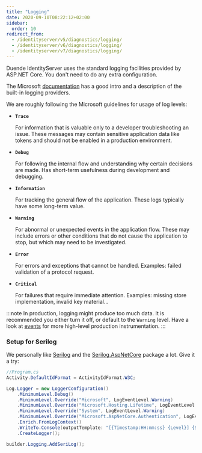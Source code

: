 ```yaml
---
title: "Logging"
date: 2020-09-10T08:22:12+02:00
sidebar:
  order: 10
redirect_from:
  - /identityserver/v5/diagnostics/logging/
  - /identityserver/v6/diagnostics/logging/
  - /identityserver/v7/diagnostics/logging/
---
```


Duende IdentityServer uses the standard logging facilities provided by ASP.NET Core. You don't need to do any extra
configuration.

The Microsoft [documentation](https://docs.microsoft.com/en-us/aspnet/core/fundamentals/logging) has a good intro and a
description of the built-in logging providers.

We are roughly following the Microsoft guidelines for usage of log levels:

* **`Trace`**

  For information that is valuable only to a developer troubleshooting an issue. These messages may contain sensitive
  application data like tokens and should not be enabled in a production environment.

* **`Debug`**

  For following the internal flow and understanding why certain decisions are made. Has short-term usefulness during
  development and debugging.

* **`Information`**

  For tracking the general flow of the application. These logs typically have some long-term value.

* **`Warning`**

  For abnormal or unexpected events in the application flow. These may include errors or other conditions that do not
  cause the application to stop, but which may need to be investigated.

* **`Error`**

  For errors and exceptions that cannot be handled. Examples: failed validation of a protocol request.

* **`Critical`**

  For failures that require immediate attention. Examples: missing store implementation, invalid key material...

:::note
In production, logging might produce too much data. It is recommended you either turn it off, or default to the
`Warning` level. Have a look at [events](/identityserver/diagnostics/events) for more high-level production
instrumentation.
:::

### Setup for Serilog

We personally like [Serilog](https://serilog.net) and
the [Serilog.AspNetCore](https://github.com/serilog/serilog-aspnetcore) package a lot. Give it a try:

```cs
//Program.cs
Activity.DefaultIdFormat = ActivityIdFormat.W3C;

Log.Logger = new LoggerConfiguration()
    .MinimumLevel.Debug()
    .MinimumLevel.Override("Microsoft", LogEventLevel.Warning)
    .MinimumLevel.Override("Microsoft.Hosting.Lifetime", LogEventLevel.Information)
    .MinimumLevel.Override("System", LogEventLevel.Warning)
    .MinimumLevel.Override("Microsoft.AspNetCore.Authentication", LogEventLevel.Information)
    .Enrich.FromLogContext()
    .WriteTo.Console(outputTemplate: "[{Timestamp:HH:mm:ss} {Level}] {SourceContext}{NewLine}{Message:lj}{NewLine}{Exception}{NewLine}", theme: AnsiConsoleTheme.Code)
    .CreateLogger();

builder.Logging.AddSeriLog();
```